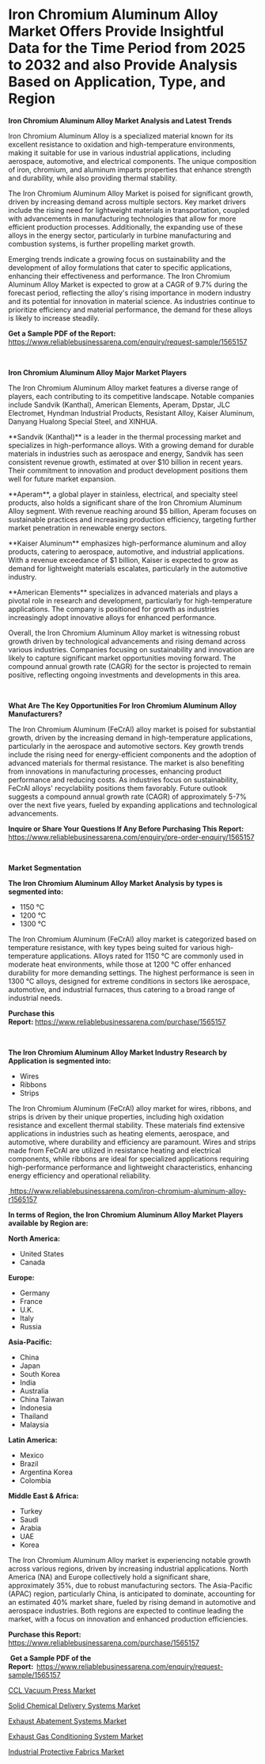 <p><h1>Iron Chromium Aluminum Alloy Market Offers Provide Insightful Data for the Time Period from 2025 to 2032 and also Provide Analysis Based on Application, Type, and Region</h1></p><p><strong>Iron Chromium Aluminum Alloy Market Analysis and Latest Trends</strong></p>
<p><p>Iron Chromium Aluminum Alloy is a specialized material known for its excellent resistance to oxidation and high-temperature environments, making it suitable for use in various industrial applications, including aerospace, automotive, and electrical components. The unique composition of iron, chromium, and aluminum imparts properties that enhance strength and durability, while also providing thermal stability.</p><p>The Iron Chromium Aluminum Alloy Market is poised for significant growth, driven by increasing demand across multiple sectors. Key market drivers include the rising need for lightweight materials in transportation, coupled with advancements in manufacturing technologies that allow for more efficient production processes. Additionally, the expanding use of these alloys in the energy sector, particularly in turbine manufacturing and combustion systems, is further propelling market growth.</p><p>Emerging trends indicate a growing focus on sustainability and the development of alloy formulations that cater to specific applications, enhancing their effectiveness and performance. The Iron Chromium Aluminum Alloy Market is expected to grow at a CAGR of 9.7% during the forecast period, reflecting the alloy's rising importance in modern industry and its potential for innovation in material science. As industries continue to prioritize efficiency and material performance, the demand for these alloys is likely to increase steadily.</p></p>
<p><strong>Get a Sample PDF of the Report:&nbsp;</strong> <a href="https://www.reliablebusinessarena.com/enquiry/request-sample/1565157?utm_campaign=3497&utm_medium=2&utm_source=Github&utm_content=ia&utm_term=31032025&utm_id=iron-chromium-aluminum-alloy">https://www.reliablebusinessarena.com/enquiry/request-sample/1565157</a></p>
<p>&nbsp;</p>
<p><strong>Iron Chromium Aluminum Alloy Major Market Players</strong></p>
<p><p>The Iron Chromium Aluminum Alloy market features a diverse range of players, each contributing to its competitive landscape. Notable companies include Sandvik (Kanthal), American Elements, Aperam, Dpstar, JLC Electromet, Hyndman Industrial Products, Resistant Alloy, Kaiser Aluminum, Danyang Hualong Special Steel, and XINHUA.</p><p>**Sandvik (Kanthal)** is a leader in the thermal processing market and specializes in high-performance alloys. With a growing demand for durable materials in industries such as aerospace and energy, Sandvik has seen consistent revenue growth, estimated at over $10 billion in recent years. Their commitment to innovation and product development positions them well for future market expansion.</p><p>**Aperam**, a global player in stainless, electrical, and specialty steel products, also holds a significant share of the Iron Chromium Aluminum Alloy segment. With revenue reaching around $5 billion, Aperam focuses on sustainable practices and increasing production efficiency, targeting further market penetration in renewable energy sectors.</p><p>**Kaiser Aluminum** emphasizes high-performance aluminum and alloy products, catering to aerospace, automotive, and industrial applications. With a revenue exceedance of $1 billion, Kaiser is expected to grow as demand for lightweight materials escalates, particularly in the automotive industry.</p><p>**American Elements** specializes in advanced materials and plays a pivotal role in research and development, particularly for high-temperature applications. The company is positioned for growth as industries increasingly adopt innovative alloys for enhanced performance.</p><p>Overall, the Iron Chromium Aluminum Alloy market is witnessing robust growth driven by technological advancements and rising demand across various industries. Companies focusing on sustainability and innovation are likely to capture significant market opportunities moving forward. The compound annual growth rate (CAGR) for the sector is projected to remain positive, reflecting ongoing investments and developments in this area.</p></p>
<p>&nbsp;</p>
<p><strong>What Are The Key Opportunities For Iron Chromium Aluminum Alloy Manufacturers?</strong></p>
<p><p>The Iron Chromium Aluminum (FeCrAl) alloy market is poised for substantial growth, driven by the increasing demand in high-temperature applications, particularly in the aerospace and automotive sectors. Key growth trends include the rising need for energy-efficient components and the adoption of advanced materials for thermal resistance. The market is also benefiting from innovations in manufacturing processes, enhancing product performance and reducing costs. As industries focus on sustainability, FeCrAl alloys' recyclability positions them favorably. Future outlook suggests a compound annual growth rate (CAGR) of approximately 5-7% over the next five years, fueled by expanding applications and technological advancements.</p></p>
<p><strong>Inquire or Share Your Questions If Any Before Purchasing This Report:</strong> <a href="https://www.reliablebusinessarena.com/enquiry/pre-order-enquiry/1565157?utm_campaign=3497&utm_medium=2&utm_source=Github&utm_content=ia&utm_term=31032025&utm_id=iron-chromium-aluminum-alloy">https://www.reliablebusinessarena.com/enquiry/pre-order-enquiry/1565157</a></p>
<p>&nbsp;</p>
<p><strong>Market Segmentation</strong></p>
<p><strong>The Iron Chromium Aluminum Alloy Market Analysis by types is segmented into:</strong></p>
<p><ul><li>1150 °C</li><li>1200 °C</li><li>1300 °C</li></ul></p>
<p><p>The Iron Chromium Aluminum (FeCrAl) alloy market is categorized based on temperature resistance, with key types being suited for various high-temperature applications. Alloys rated for 1150 °C are commonly used in moderate heat environments, while those at 1200 °C offer enhanced durability for more demanding settings. The highest performance is seen in 1300 °C alloys, designed for extreme conditions in sectors like aerospace, automotive, and industrial furnaces, thus catering to a broad range of industrial needs.</p></p>
<p><strong>Purchase this Report:&nbsp;</strong><a href="https://www.reliablebusinessarena.com/purchase/1565157?utm_campaign=3497&utm_medium=2&utm_source=Github&utm_content=ia&utm_term=31032025&utm_id=iron-chromium-aluminum-alloy">https://www.reliablebusinessarena.com/purchase/1565157</a></p>
<p>&nbsp;</p>
<p><strong>The Iron Chromium Aluminum Alloy Market Industry Research by Application is segmented into:</strong></p>
<p><ul><li>Wires</li><li>Ribbons</li><li>Strips</li></ul></p>
<p><p>The Iron Chromium Aluminum (FeCrAl) alloy market for wires, ribbons, and strips is driven by their unique properties, including high oxidation resistance and excellent thermal stability. These materials find extensive applications in industries such as heating elements, aerospace, and automotive, where durability and efficiency are paramount. Wires and strips made from FeCrAl are utilized in resistance heating and electrical components, while ribbons are ideal for specialized applications requiring high-performance performance and lightweight characteristics, enhancing energy efficiency and operational reliability.</p></p>
<p><a href="https://www.reliablebusinessarena.com/iron-chromium-aluminum-alloy-r1565157?utm_campaign=3497&utm_medium=2&utm_source=Github&utm_content=ia&utm_term=31032025&utm_id=iron-chromium-aluminum-alloy">&nbsp;https://www.reliablebusinessarena.com/iron-chromium-aluminum-alloy-r1565157</a></p>
<p><strong>In terms of Region, the Iron Chromium Aluminum Alloy Market Players available by Region are:</strong></p>
<p>
    <p> <strong> North America: </strong>
        <ul>
            <li>United States</li>
            <li>Canada</li>
        </ul>
        </p> 
    <p> <strong> Europe: </strong>
        <ul>
            <li>Germany</li>
            <li>France</li>
            <li>U.K.</li>
            <li>Italy</li>
            <li>Russia</li>
        </ul>
        </p> 
    <p> <strong> Asia-Pacific: </strong>
        <ul>
            <li>China</li>
            <li>Japan</li>
            <li>South Korea</li>
            <li>India</li>
            <li>Australia</li>
            <li>China Taiwan</li>
            <li>Indonesia</li>
            <li>Thailand</li>
            <li>Malaysia</li>
        </ul>
        </p> 
    <p> <strong> Latin America: </strong>
        <ul>
            <li>Mexico</li>
            <li>Brazil</li>
            <li>Argentina Korea</li>
            <li>Colombia</li>
        </ul>
        </p> 
    <p> <strong> Middle East & Africa: </strong>
        <ul>
            <li>Turkey</li>
            <li>Saudi</li>
            <li>Arabia</li>
            <li>UAE</li>
            <li>Korea</li>
        </ul>
    </p>
    </p>
<p><p>The Iron Chromium Aluminum Alloy market is experiencing notable growth across various regions, driven by increasing industrial applications. North America (NA) and Europe collectively hold a significant share, approximately 35%, due to robust manufacturing sectors. The Asia-Pacific (APAC) region, particularly China, is anticipated to dominate, accounting for an estimated 40% market share, fueled by rising demand in automotive and aerospace industries. Both regions are expected to continue leading the market, with a focus on innovation and enhanced production efficiencies.</p></p>
<p><strong>Purchase this Report: </strong><a href="https://www.reliablebusinessarena.com/purchase/1565157?utm_campaign=3497&utm_medium=2&utm_source=Github&utm_content=ia&utm_term=31032025&utm_id=iron-chromium-aluminum-alloy">https://www.reliablebusinessarena.com/purchase/1565157</a></p>
<p>&nbsp;<strong>Get a Sample PDF of the Report:&nbsp;&nbsp;</strong><a href="https://www.reliablebusinessarena.com/enquiry/request-sample/1565157?utm_campaign=3497&utm_medium=2&utm_source=Github&utm_content=ia&utm_term=31032025&utm_id=iron-chromium-aluminum-alloy">https://www.reliablebusinessarena.com/enquiry/request-sample/1565157</a></p>
<p><strong></strong></p>
<p><p><a href="https://www.linkedin.com/pulse/ccl-vacuum-press-industry-forecast-report-key-demographics-estimated-pggfe?utm_campaign=3497&utm_medium=2&utm_source=Github&utm_content=ia&utm_term=31032025&utm_id=iron-chromium-aluminum-alloy">CCL Vacuum Press Market</a></p><p><a href="https://www.linkedin.com/pulse/report-offers-thorough-study-solid-chemical-delivery-systems-su5lc?utm_campaign=3497&utm_medium=2&utm_source=Github&utm_content=ia&utm_term=31032025&utm_id=iron-chromium-aluminum-alloy">Solid Chemical Delivery Systems Market</a></p><p><a href="https://www.linkedin.com/pulse/analyzing-historical-growth-trends-driversof-exhaust-abatement-qtcfc?utm_campaign=3497&utm_medium=2&utm_source=Github&utm_content=ia&utm_term=31032025&utm_id=iron-chromium-aluminum-alloy">Exhaust Abatement Systems Market</a></p><p><a href="https://www.linkedin.com/pulse/growth-projections-exhaust-gas-conditioning-system-market-comprehensive-fikpc?utm_campaign=3497&utm_medium=2&utm_source=Github&utm_content=ia&utm_term=31032025&utm_id=iron-chromium-aluminum-alloy">Exhaust Gas Conditioning System Market</a></p><p><a href="https://github.com/prantoblouin/Market-Research-Report-List-1/blob/main/industrial-protective-fabrics-market.md?utm_campaign=3497&utm_medium=2&utm_source=Github&utm_content=ia&utm_term=31032025&utm_id=iron-chromium-aluminum-alloy">Industrial Protective Fabrics Market</a></p></p>